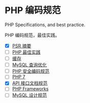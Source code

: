 # PHP 编码规范

PHP Specifications, and best practice.

PHP 编码规范，最佳实践。

* [x] [PSR 摘要](psr-standards.md)
* [ ] [PHP 最佳实践](best-practice.md)
* [ ] [缓存](caching.md)
* [ ] [MySQL 查询优化](mysql-query-optimization.md)
* [ ] [PHP 安全编码规范](security-spec.md)
* [ ] [PHP 7](PHP7.md)
* [x] [API 接口文档规范](api.md)
* [ ] [PHP Frameworks](php-frameworks.md)
* [ ] [MySQL 设计规范](mysql-standards.md)
